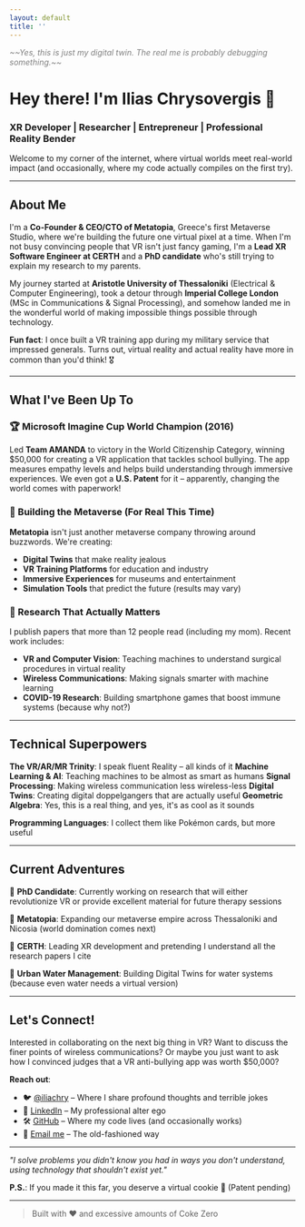 ```yaml
---
layout: default
title: ''
---
```


<div style="font-style: italic; color: gray; margin-bottom: 2em;">
  ~~Yes, this is just my digital twin. The real me is probably debugging something.~~
</div>

# Hey there! I'm Ilias Chrysovergis 👋

### XR Developer | Researcher | Entrepreneur | Professional Reality Bender

Welcome to my corner of the internet, where virtual worlds meet real-world impact (and occasionally, where my code actually compiles on the first try).

---

## About Me

I'm a **Co-Founder & CEO/CTO of Metatopia**, Greece's first Metaverse Studio, where we're building the future one virtual pixel at a time. When I'm not busy convincing people that VR isn't just fancy gaming, I'm a **Lead XR Software Engineer at CERTH** and a **PhD candidate** who's still trying to explain my research to my parents.

My journey started at **Aristotle University of Thessaloniki** (Electrical & Computer Engineering), took a detour through **Imperial College London** (MSc in Communications & Signal Processing), and somehow landed me in the wonderful world of making impossible things possible through technology.

**Fun fact**: I once built a VR training app during my military service that impressed generals. Turns out, virtual reality and actual reality have more in common than you'd think! 🎖️

---

## What I've Been Up To

### 🏆 Microsoft Imagine Cup World Champion (2016)
Led **Team AMANDA** to victory in the World Citizenship Category, winning $50,000 for creating a VR application that tackles school bullying. The app measures empathy levels and helps build understanding through immersive experiences. We even got a **U.S. Patent** for it – apparently, changing the world comes with paperwork!

### 🚀 Building the Metaverse (For Real This Time)
**Metatopia** isn't just another metaverse company throwing around buzzwords. We're creating:
- **Digital Twins** that make reality jealous
- **VR Training Platforms** for education and industry
- **Immersive Experiences** for museums and entertainment
- **Simulation Tools** that predict the future (results may vary)

### 🔬 Research That Actually Matters
I publish papers that more than 12 people read (including my mom). Recent work includes:
- **VR and Computer Vision**: Teaching machines to understand surgical procedures in virtual reality
- **Wireless Communications**: Making signals smarter with machine learning
- **COVID-19 Research**: Building smartphone games that boost immune systems (because why not?)

---

## Technical Superpowers

**The VR/AR/MR Trinity**: I speak fluent Reality – all kinds of it
**Machine Learning & AI**: Teaching machines to be almost as smart as humans
**Signal Processing**: Making wireless communication less wireless-less
**Digital Twins**: Creating digital doppelgangers that are actually useful
**Geometric Algebra**: Yes, this is a real thing, and yes, it's as cool as it sounds

**Programming Languages**: I collect them like Pokémon cards, but more useful

---

## Current Adventures

🔬 **PhD Candidate**: Currently working on research that will either revolutionize VR or provide excellent material for future therapy sessions

🏢 **Metatopia**: Expanding our metaverse empire across Thessaloniki and Nicosia (world domination comes next)

📡 **CERTH**: Leading XR development and pretending I understand all the research papers I cite

🌊 **Urban Water Management**: Building Digital Twins for water systems (because even water needs a virtual version)

---

## Let's Connect!

Interested in collaborating on the next big thing in VR? Want to discuss the finer points of wireless communications? Or maybe you just want to ask how I convinced judges that a VR anti-bullying app was worth $50,000?

**Reach out**: 
- 🐦 [@iliachry](https://twitter.com/iliachry) – Where I share profound thoughts and terrible jokes
- 💼 [LinkedIn](https://linkedin.com/in/iliachry) – My professional alter ego
- 🛠️ [GitHub](https://github.com/iliachry) – Where my code lives (and occasionally works)
- 📧 [Email me](mailto:iliachry@iliachry.com) – The old-fashioned way

---

*"I solve problems you didn't know you had in ways you don't understand, using technology that shouldn't exist yet."* 

**P.S.**: If you made it this far, you deserve a virtual cookie 🍪 (Patent pending)

---

> Built with ❤️ and excessive amounts of Coke Zero
